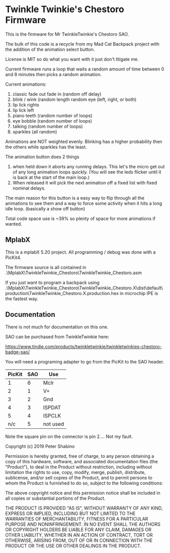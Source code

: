 # Twinkle Twinkie's Chestoro Firmware
This is the firmware for Mr TwinkleTwinkie's Chestoro SAO.

The bulk of this code is a recycle from my Mad Cat Backpack project with the addition of the animation select button. 
 
License is MIT so do what you want with it just don't litigate me. 

Current firmware runs a loop that waits a random amount of time between 0 and 8 minutes then picks a random animation. 

Current animations:
1. classic fade out fade in (random off delay)
2. blink / wink (random length random eye (left, right, or both) 
3. lip lick rights
4. lip lick left
5. piano teeth (random number of loops) 
6. eye bobble (random number of loops)
7. talking (random number of loops) 
8. sparkles (all random) 

Animations are NOT weighted evenly. Blinking has a higher probability then the others while sparkles has the least. 

The animation button does 2 things 
1. when held down it aborts any running delays. This let's the micro get out of any long animation loops quickly. (You will see the leds flicker until it is back at the start of the main loop.)
2. When released it will pick the next animation off a fixed list with fixed nominal delays. 

The main reason for this button is a easy way to flip through all the animations to see them and a way to force some activity when it hits a long idle loop. (basically a show off button)  

Total code space use is ~39% so plenty of space for more animations if wanted. 


## MplabX
This is a mplabX 5.20 project. All programming / debug was done with a PicKit4.

The firmware source is all contained in .\MplabX\TwinkleTwinkie_Chestoro\TwinkleTwinkie_Chestoro.asm 

If you just want to program a backpack using .\MplabX\TwinkleTwinkie_Chestoro\TwinkleTwinkie_Chestoro.X\dist\default\production\TwinkleTwinkie_Chestoro.X.production.hex in microchip IPE is the fastest way. 

## Documentation
There is not much for documentation on this one. 

SAO can be purchased from TwinkleTwinkie here:

https://www.tindie.com/products/twinkletwinkie/twinkletwinkies-chestoro-badge-sao/

You will need a programing adapter to go from the PicKit to the SAO header. 

|PicKit|SAO|Use|
|----|----|----|
|1|6|Mclr|
|2|1|V+|
|3|2|Gnd|
|4|3|ISPDAT|
|5|4|ISPCLK|
|n/c|5|not used|

Note the square pin on the connector is pin 2.... Not my fault.



Copyright (c) 2019 Peter Shabino

Permission is hereby granted, free of charge, to any person obtaining a copy of this hardware, software, and associated documentation files 
(the "Product"), to deal in the Product without restriction, including without limitation the rights to use, copy, modify, merge, publish, 
distribute, sublicense, and/or sell copies of the Product, and to permit persons to whom the Product is furnished to do so, subject to the 
following conditions:

The above copyright notice and this permission notice shall be included in all copies or substantial portions of the Product.

THE PRODUCT IS PROVIDED "AS IS", WITHOUT WARRANTY OF ANY KIND, EXPRESS OR IMPLIED, INCLUDING BUT NOT LIMITED TO THE WARRANTIES OF 
MERCHANTABILITY, FITNESS FOR A PARTICULAR PURPOSE AND NONINFRINGEMENT. IN NO EVENT SHALL THE AUTHORS OR COPYRIGHT HOLDERS BE LIABLE 
FOR ANY CLAIM, DAMAGES OR OTHER LIABILITY, WHETHER IN AN ACTION OF CONTRACT, TORT OR OTHERWISE, ARISING FROM, OUT OF OR IN CONNECTION 
WITH THE PRODUCT OR THE USE OR OTHER DEALINGS IN THE PRODUCT.
